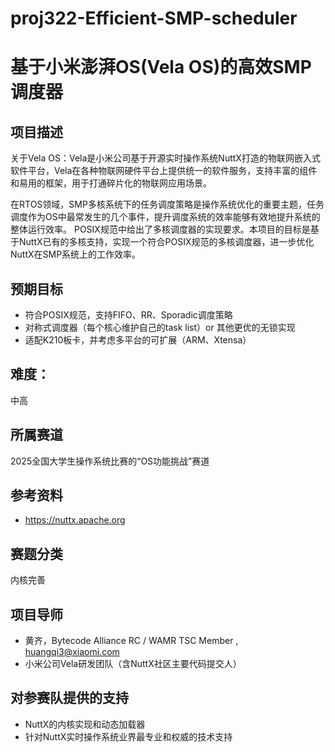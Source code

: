 # proj322-Efficient-SMP-scheduler
# 基于小米澎湃OS(Vela OS)的高效SMP调度器

## 项目描述

关于Vela OS：Vela是小米公司基于开源实时操作系统NuttX打造的物联网嵌入式软件平台，Vela在各种物联网硬件平台上提供统一的软件服务，支持丰富的组件和易用的框架，用于打通碎片化的物联网应用场景。

在RTOS领域，SMP多核系统下的任务调度策略是操作系统优化的重要主题，任务调度作为OS中最常发生的几个事件，提升调度系统的效率能够有效地提升系统的整体运行效率。 POSIX规范中给出了多核调度器的实现要求。本项目的目标是基于NuttX已有的多核支持，实现一个符合POSIX规范的多核调度器，进一步优化NuttX在SMP系统上的工作效率。

## 预期目标

- 符合POSIX规范，支持FIFO、RR、Sporadic调度策略
- 对称式调度器（每个核心维护自己的task list）or 其他更优的无锁实现
- 适配K210板卡，并考虑多平台的可扩展（ARM、Xtensa）

## 难度：
中高

## 所属赛道
2025全国大学生操作系统比赛的“OS功能挑战”赛道

## 参考资料
- https://nuttx.apache.org

## 赛题分类
内核完善

## 项目导师
- 黄齐，Bytecode Alliance RC / WAMR TSC Member , huangqi3@xiaomi.com
- 小米公司Vela研发团队（含NuttX社区主要代码提交人）

## 对参赛队提供的支持
- NuttX的内核实现和动态加载器
- 针对NuttX实时操作系统业界最专业和权威的技术支持
